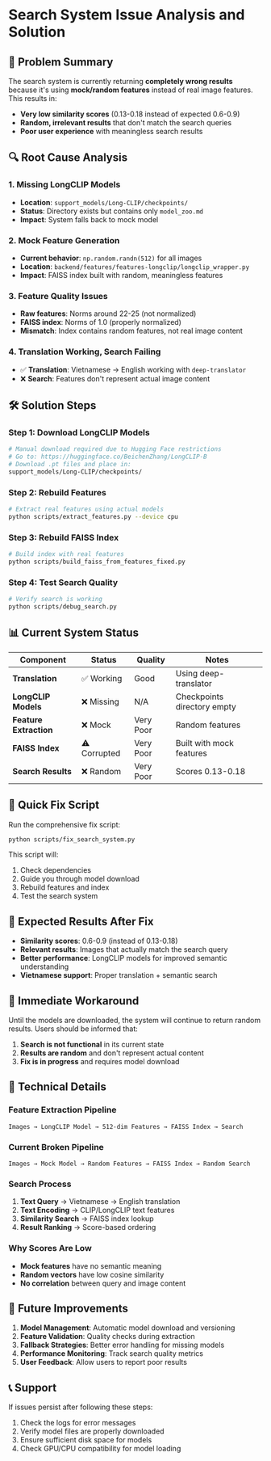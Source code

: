 # Search System Issue Analysis and Solution

## 🚨 Problem Summary

The search system is currently returning **completely wrong results** because it's using **mock/random features** instead of real image features. This results in:

- **Very low similarity scores** (0.13-0.18 instead of expected 0.6-0.9)
- **Random, irrelevant results** that don't match the search queries
- **Poor user experience** with meaningless search results

## 🔍 Root Cause Analysis

### 1. **Missing LongCLIP Models**
- **Location**: `support_models/Long-CLIP/checkpoints/`
- **Status**: Directory exists but contains only `model_zoo.md`
- **Impact**: System falls back to mock model

### 2. **Mock Feature Generation**
- **Current behavior**: `np.random.randn(512)` for all images
- **Location**: `backend/features/features-longclip/longclip_wrapper.py`
- **Impact**: FAISS index built with random, meaningless features

### 3. **Feature Quality Issues**
- **Raw features**: Norms around 22-25 (not normalized)
- **FAISS index**: Norms of 1.0 (properly normalized)
- **Mismatch**: Index contains random features, not real image content

### 4. **Translation Working, Search Failing**
- ✅ **Translation**: Vietnamese → English working with `deep-translator`
- ❌ **Search**: Features don't represent actual image content

## 🛠️ Solution Steps

### **Step 1: Download LongCLIP Models**
```bash
# Manual download required due to Hugging Face restrictions
# Go to: https://huggingface.co/BeichenZhang/LongCLIP-B
# Download .pt files and place in:
support_models/Long-CLIP/checkpoints/
```

### **Step 2: Rebuild Features**
```bash
# Extract real features using actual models
python scripts/extract_features.py --device cpu
```

### **Step 3: Rebuild FAISS Index**
```bash
# Build index with real features
python scripts/build_faiss_from_features_fixed.py
```

### **Step 4: Test Search Quality**
```bash
# Verify search is working
python scripts/debug_search.py
```

## 📊 Current System Status

| Component | Status | Quality | Notes |
|-----------|--------|---------|-------|
| **Translation** | ✅ Working | Good | Using deep-translator |
| **LongCLIP Models** | ❌ Missing | N/A | Checkpoints directory empty |
| **Feature Extraction** | ❌ Mock | Very Poor | Random features |
| **FAISS Index** | ⚠️ Corrupted | Very Poor | Built with mock features |
| **Search Results** | ❌ Random | Very Poor | Scores 0.13-0.18 |

## 🔧 Quick Fix Script

Run the comprehensive fix script:
```bash
python scripts/fix_search_system.py
```

This script will:
1. Check dependencies
2. Guide you through model download
3. Rebuild features and index
4. Test the search system

## 🎯 Expected Results After Fix

- **Similarity scores**: 0.6-0.9 (instead of 0.13-0.18)
- **Relevant results**: Images that actually match the search query
- **Better performance**: LongCLIP models for improved semantic understanding
- **Vietnamese support**: Proper translation + semantic search

## 🚨 Immediate Workaround

Until the models are downloaded, the system will continue to return random results. Users should be informed that:

1. **Search is not functional** in its current state
2. **Results are random** and don't represent actual content
3. **Fix is in progress** and requires model download

## 📝 Technical Details

### **Feature Extraction Pipeline**
```
Images → LongCLIP Model → 512-dim Features → FAISS Index → Search
```

### **Current Broken Pipeline**
```
Images → Mock Model → Random Features → FAISS Index → Random Search
```

### **Search Process**
1. **Text Query** → Vietnamese → English translation
2. **Text Encoding** → CLIP/LongCLIP text features
3. **Similarity Search** → FAISS index lookup
4. **Result Ranking** → Score-based ordering

### **Why Scores Are Low**
- **Mock features** have no semantic meaning
- **Random vectors** have low cosine similarity
- **No correlation** between query and image content

## 🔮 Future Improvements

1. **Model Management**: Automatic model download and versioning
2. **Feature Validation**: Quality checks during extraction
3. **Fallback Strategies**: Better error handling for missing models
4. **Performance Monitoring**: Track search quality metrics
5. **User Feedback**: Allow users to report poor results

## 📞 Support

If issues persist after following these steps:
1. Check the logs for error messages
2. Verify model files are properly downloaded
3. Ensure sufficient disk space for models
4. Check GPU/CPU compatibility for model loading
